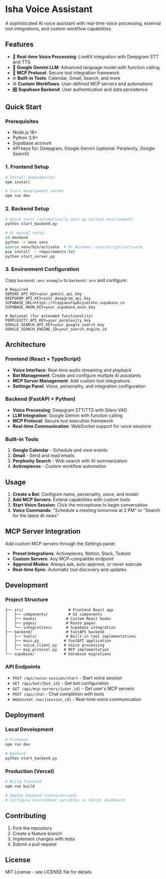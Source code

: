 # Isha Voice Assistant

A sophisticated AI voice assistant with real-time voice processing, external tool integrations, and custom workflow capabilities.

## Features

- 🎤 **Real-time Voice Processing**: LiveKit integration with Deepgram STT and TTS
- 🧠 **Google Gemini LLM**: Advanced language model with function calling
- 🔧 **MCP Protocol**: Secure tool integration framework
- 🌐 **Built-in Tools**: Calendar, Gmail, Search, and more
- ⚙️ **Custom Workflows**: User-defined MCP servers and automations
- 🎛️ **Supabase Backend**: User authentication and data persistence

## Quick Start

### Prerequisites

- Node.js 18+ 
- Python 3.9+
- Supabase account
- API keys for: Deepgram, Google Gemini (optional: Perplexity, Google Search)

### 1. Frontend Setup

```bash
# Install dependencies
npm install

# Start development server
npm run dev
```

### 2. Backend Setup

```bash
# Quick start (automatically sets up virtual environment)
python start_backend.py

# Or manual setup:
cd backend
python -m venv venv
source venv/bin/activate  # On Windows: venv\Scripts\activate
pip install -r requirements.txt
python start_server.py
```

### 3. Environment Configuration

Copy `backend/.env.example` to `backend/.env` and configure:

```env
# Required
GEMINI_API_KEY=your_gemini_api_key
DEEPGRAM_API_KEY=your_deepgram_api_key
SUPABASE_URL=https://nlxpyaeufqabcyimlohn.supabase.co
SUPABASE_ANON_KEY=your_supabase_anon_key

# Optional (for extended functionality)
PERPLEXITY_API_KEY=your_perplexity_key
GOOGLE_SEARCH_API_KEY=your_google_search_key
GOOGLE_SEARCH_ENGINE_ID=your_search_engine_id
```

## Architecture

### Frontend (React + TypeScript)
- **Voice Interface**: Real-time audio streaming and playback
- **Bot Management**: Create and configure multiple AI assistants
- **MCP Server Management**: Add custom tool integrations
- **Settings Panel**: Voice, personality, and integration configuration

### Backend (FastAPI + Python)
- **Voice Processing**: Deepgram STT/TTS with Silero VAD
- **LLM Integration**: Google Gemini with function calling
- **MCP Protocol**: Secure tool execution framework
- **Real-time Communication**: WebSocket support for voice sessions

### Built-in Tools

1. **Google Calendar** - Schedule and view events
2. **Gmail** - Send and read emails
3. **Perplexity Search** - Web search with AI summarization
4. **Activepieces** - Custom workflow automation

## Usage

1. **Create a Bot**: Configure name, personality, voice, and model
2. **Add MCP Servers**: Extend capabilities with custom tools
3. **Start Voice Session**: Click the microphone to begin conversation
4. **Voice Commands**: "Schedule a meeting tomorrow at 2 PM" or "Search for the latest AI news"

## MCP Server Integration

Add custom MCP servers through the Settings panel:

- **Preset Integrations**: Activepieces, Notion, Slack, Todoist
- **Custom Servers**: Any MCP-compatible endpoint
- **Approval Modes**: Always ask, auto-approve, or never execute
- **Real-time Sync**: Automatic tool discovery and updates

## Development

### Project Structure

```
├── src/                    # Frontend React app
│   ├── components/         # UI components
│   ├── hooks/             # Custom React hooks
│   ├── pages/             # Route pages
│   └── integrations/      # Supabase integration
├── backend/               # FastAPI backend
│   ├── tools/             # Built-in tool implementations
│   ├── main.py           # FastAPI application
│   ├── voice_client.py   # Voice processing
│   └── mcp_protocol.py   # MCP implementation
└── supabase/             # Database migrations
```

### API Endpoints

- `POST /api/voice-session/start` - Start voice session
- `GET /api/bot/{bot_id}` - Get bot configuration
- `GET /api/mcp-servers/{user_id}` - Get user's MCP servers
- `POST /api/chat` - Chat completion with tools
- `WebSocket /ws/{session_id}` - Real-time voice communication

## Deployment

### Local Development
```bash
# Frontend
npm run dev

# Backend
python start_backend.py
```

### Production (Vercel)
```bash
# Build frontend
npm run build

# Deploy backend (containerized)
# Configure environment variables in Vercel dashboard
```

## Contributing

1. Fork the repository
2. Create a feature branch
3. Implement changes with tests
4. Submit a pull request

## License

MIT License - see LICENSE file for details